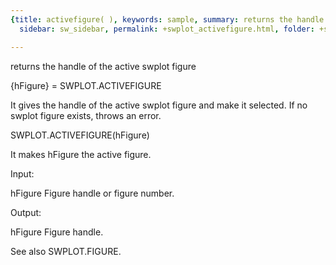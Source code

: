 ```yaml
---
{title: activefigure( ), keywords: sample, summary: returns the handle of the active swplot figure,
  sidebar: sw_sidebar, permalink: +swplot_activefigure.html, folder: +swplot, mathjax: 'true'}

---
```

  returns the handle of the active swplot figure
 
  {hFigure} = SWPLOT.ACTIVEFIGURE
 
  It gives the handle of the active swplot figure and make it selected. If
  no swplot figure exists, throws an error.
 
  SWPLOT.ACTIVEFIGURE(hFigure)
 
  It makes hFigure the active figure.
 
  Input:
 
  hFigure       Figure handle or figure number.
 
  Output:
 
  hFigure       Figure handle.
 
  See also SWPLOT.FIGURE.
 
